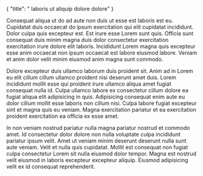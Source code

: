 {
  "title": " laboris ut aliquip dolore dolore"
}

Consequat aliqua ut do ad aute non duis ut esse est laboris est eu. Cupidatat duis occaecat do ipsum exercitation qui elit cupidatat incididunt. Dolor culpa quis excepteur est. Est irure esse Lorem sunt quis. Officia sunt consequat duis minim magna duis dolor consectetur exercitation exercitation irure dolore elit laboris. Incididunt Lorem magna quis excepteur esse anim occaecat non ipsum occaecat est labore eiusmod labore. Veniam et anim dolor velit minim eiusmod anim magna sunt commodo.

Dolore excepteur duis ullamco laborum duis proident sit. Anim ad in Lorem eu elit cillum cillum ullamco proident nisi deserunt amet duis. Lorem incididunt mollit esse qui proident irure ullamco aliqua amet fugiat consequat nulla id. Culpa ullamco labore ex consectetur cillum dolore ea fugiat aliqua elit adipisicing in quis. Adipisicing consequat enim aute eu dolor cillum mollit esse laboris non cillum nisi. Culpa labore fugiat excepteur sint et magna quis eu veniam. Magna exercitation pariatur et ea exercitation proident exercitation ea officia ex esse amet.

In non veniam nostrud pariatur nulla magna pariatur nostrud et commodo amet. Id consectetur dolor dolore non nulla voluptate culpa incididunt pariatur ipsum velit. Amet ut veniam minim deserunt deserunt nulla sunt aute veniam. Velit et nulla quis cupidatat. Mollit est consequat non fugiat culpa consectetur Lorem sit nulla eiusmod dolor tempor. Magna est nostrud velit eiusmod in laboris excepteur excepteur aliquip. Eiusmod adipisicing velit ex id consequat reprehenderit.